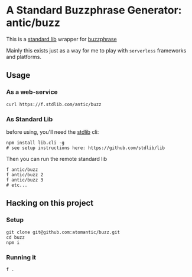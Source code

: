 # A Standard Buzzphrase Generator: antic/buzz

This is a [standard lib](https://stdlib.com/) wrapper for [buzzphrase](https://www.npmjs.com/package/buzzphrase)

Mainly this exists just as a way for me to play with `serverless` frameworks and platforms.


## Usage

### As a web-service
```
curl https://f.stdlib.com/antic/buzz
```

### As Standard Lib

before using, you'll need the [stdlib](https://stdlib.com/) cli:
```
npm install lib.cli -g
# see setup instructions here: https://github.com/stdlib/lib
```

Then you can run the remote standard lib
```
f antic/buzz
f antic/buzz 2
f antic/buzz 3
# etc...
```

## Hacking on this project

### Setup
```
git clone git@github.com:atomantic/buzz.git
cd buzz
npm i
```

### Running it
```
f .
```

